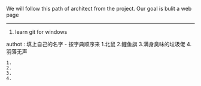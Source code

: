 We will follow this path of architect from the project.
Our goal is bulit a web page

---------------------------------------------------------

1. learn git for windows

authot : 填上自己的名字 - 按字典顺序来 1.北鼠 2.鲤鱼旗 3.满身臭味的垃圾佬 4.羽落无声


    1. 
    2.
    3.
    4.
